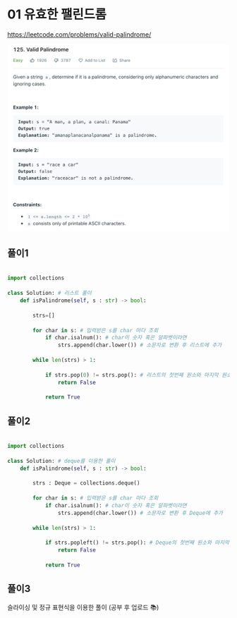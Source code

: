 # 01 유효한 팰린드롬

<https://leetcode.com/problems/valid-palindrome/>

![img](./validpalindrome.png)

## 풀이1

```python

import collections

class Solution: # 리스트 풀이
    def isPalindrome(self, s : str) -> bool:

        strs=[]

        for char in s: # 입력받은 s를 char 마다 조회
            if char.isalnum(): # char이 숫자 혹은 알파벳이라면
                strs.append(char.lower()) # 소문자로 변환 후 리스트에 추가

        while len(strs) > 1:

            if strs.pop(0) != strs.pop(): # 리스트의 첫번째 원소와 마지막 원소가 다르면
                return False

            return True
```

## 풀이2

```python

import collections

class Solution: # deque를 이용한 풀이
    def isPalindrome(self, s : str) -> bool:

        strs : Deque = collections.deque()

        for char in s: # 입력받은 s를 char 마다 조회
            if char.isalnum(): # char이 숫자 혹은 알파벳이라면
                strs.append(char.lower()) # 소문자로 변환 후 Deque에 추가

        while len(strs) > 1:

            if strs.popleft() != strs.pop(): # Deque의 첫번째 원소와 마지막 원소가 다르면
                return False

            return True
```

## 풀이3

슬라이싱 및 정규 표현식을 이용한 풀이 (공부 후 업로드 📚)
